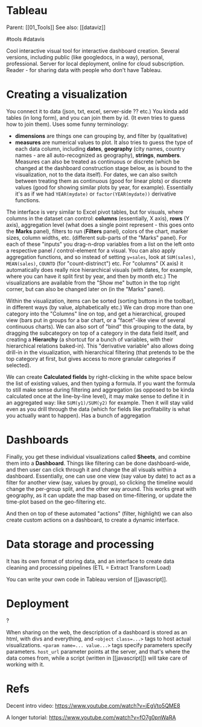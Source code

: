 # Tableau

Parent: [[01_Tools]]
See also: [[dataviz]]

#tools #datavis


Cool interactive visual tool for interactive dashboard creation. Several versions, including public (like googledocs, in a way), personal, professional. Server for local deployment, online for cloud subscription. Reader - for sharing data with people who don't have Tableau.

# Creating a visualization

You connect it to data (json, txt, excel, server-side ?? etc.) You kinda add tables (in long form), and you can join them by id. (It even tries to guess how to join them). Uses some funny terminology:
* **dimensions** are things one can grouping by, and filter by (qualitative)
* **measures**  are numerical values to plot.
It also tries to guess the type of each data column, including **dates**, **geography** (city names, country names - are all auto-recognized as geography), **strings**, **numbers**.  Measures can also be treated as continuous or discrete (which be changed at the dashboard construction stage below, as is bound to the visualization, not to the data itself). For dates, we can also switch between treating them as continuous (good for linear plots) or discrete values (good for showing similar plots by year, for example). Essentially it's as if we had `YEAR(mydate)` or `factor(YEAR(mydate))` derivative functions.

The interface is very similar to Excel pivot tables, but for visuals, where columns in the dataset can control: **columns** (essentially, X axis), **rows** (Y axis), aggregation level (what does a single point represent - this goes onto the **Marks** panel), filters to run (**Filters** panel), colors of the chart, marker sizes, column widths, etc. (different sub-parts of the "Marks" panel). For each of these "inputs" you drag-n-drop variables from a list on the left onto a respective panel / control-element for a visual. You can also apply aggregation functions, and so instead of setting `y=sales`, look at `SUM(sales)`, `MEAN(sales)`, `COUNTD` (for "count-distrinct") etc. For "columns" (X axis) it automatically does really nice hierarchical visuals (with dates, for example, where you can have it split first by year, and then by month etc.) The visualizations are available from the "Show me" button in the top right corner, but can also be changed later on (in the "Marks" panel).

Within the visualization, items can be sorted (sorting buttons in the toolbar), in different ways (by value, alphabetically etc.) We can drop more than one category into the "Columns" line on top, and get a hierarchical, grouped view (bars put in groups for a bar chart, or a "facet"-like view of several continuous charts). We can also sort of "bind" this grouping to the data, by dragging the subcategory on top of a category in the data field itself, and creating a **Hierarchy** (a shortcut for a bunch of variables, with their hierarchical relations baked-in). This "derivative variable" also allows doing drill-in in the visualization, with hierarchical filtering (that pretends to be the top category at first, but gives access to more granular categories if selected).

We can create **Calculated fields** by right-clicking in the white space below the list of existing values, and then typing a formula. If you want the formula to still make sense during filtering and aggregation (as opposed to be kinda calculated once at the line-by-line level), it may make sense to define it in an aggregated way: like `SUM(y1)/SUM(y2)` for example. Then it will stay valid even as you drill through the data (which for fields like profitability is what you actually want to happen). Has a bunch of aggregation 

# Dashboards

Finally, you get these individual visualizations called **Sheets**, and combine them into a **Dashboard**. Things like filtering can be done dashboard-wide, and then  user can click through it and change the all visuals within a dashboard. Essentially, one can use  one view (say value by date) to act as a filter for another view (say, values by group), so clicking the timeline would change the per-group split, and the other way around. This works great with geography, as it can update the map based on time-filtering, or update the time-plot based on the geo-filtering etc.

And then on top of these automated "actions" (filter, highlight) we can also create custom actions on a dashboard, to create a dynamic interface.

# Data storage and processing

It has its own format of storing data, and an interface to create data cleaning and processing pipelines (ETL = Extract Transform Load)

You can write your own code in Tableau version of [[javascript]].

# Deployment

?

When sharing on the web, the description of a dashboard is stored as an html, with divs and everything, and  `<object class=...>`  tags to host actual visualizations. `<param name=... value...>` tags specify parameters specify parameters. `host_url` parameter points at the server, and that's where the data comes from, while a script (written in [[javascript]]) will take care of working with it.

# Refs

Decent intro video: https://www.youtube.com/watch?v=jEgVto5QME8

A longer tutorial: https://www.youtube.com/watch?v=fO7g0pnWaRA
